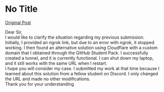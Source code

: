 # No Title

[Original Post](https://discourse.onlinedegree.iitm.ac.in/t/169029/342)

<p>Dear Sir,<br>
I would like to clarify the situation regarding my previous submission. Initially, I provided an ngrok link, but due to an error with ngrok, it stopped working. I then found an alternative solution using Cloudflare with a custom domain that I obtained through the GitHub Student Pack. I successfully created a tunnel, and it is currently functional. I can shut down my laptop, and it still works with the same URL when I restart.<br>
I hope you will consider my case. I submitted my work at that time because I learned about this solution from a fellow student on Discord. I only changed the URL and made no other modifications.<br>
Thank you for your understanding</p>